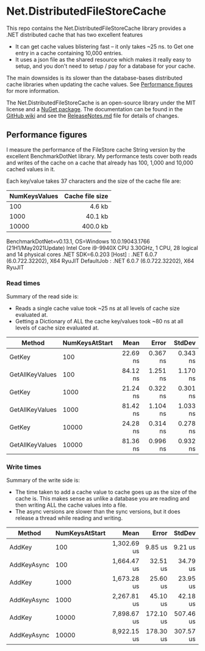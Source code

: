 # Net.DistributedFileStoreCache

This repo contains the Net.DistributedFileStoreCache library provides a .NET distributed cache that has two excellent features

- It can get cache values blistering fast – it only takes ~25 ns. to Get one entry in a cache containing 10,000 entries.
- It uses a json file as the shared resource which makes it really easy to setup, and you don't need to setup / pay for a database for your cache.

The main downsides is its slower than the database-bases distributed cache libraries when updating the cache values.  See [Performance figures](https://github.com/JonPSmith/Net.DistributedFileStoreCache#performance-figures) for more information.

The Net.DistributedFileStoreCache is an open-source library under the MIT license and a [NuGet package](https://www.nuget.org/package/Net.DistributedFileStoreCache/). The documentation can be found in the [GitHub wiki](https://github.com/JonPSmith/Net.DistributedFileStoreCache/wiki) and see the [ReleaseNotes.md](https://github.com/JonPSmith/Net.DistributedFileStoreCache/blob/main/ReleaseNotes.md) file for details of changes.

## Performance figures

I measure the performance of the FileStore cache String version by the excellent BenchmarkDotNet library. My performance tests cover both reads and writes of the cache on a cache that already has 100, 1,000 and 10,000 cached values in it.

Each key/value takes 37 characters and the size of the cache file are:

| NumKeysValues | Cache file size|
|-------------- |------------:|
|           100 |      4.6 kb |
|          1000 |     40.1 kb |
|         10000 |    400.0 kb |

BenchmarkDotNet=v0.13.1, OS=Windows 10.0.19043.1766 (21H1/May2021Update)
Intel Core i9-9940X CPU 3.30GHz, 1 CPU, 28 logical and 14 physical cores
.NET SDK=6.0.203
  [Host]     : .NET 6.0.7 (6.0.722.32202), X64 RyuJIT
  DefaultJob : .NET 6.0.7 (6.0.722.32202), X64 RyuJIT

### Read times

Summary of the read side is:

- Reads a single cache value took ~25 ns at all levels of cache size evaluated at.
- Getting a Dictionary of ALL the cache key/values took ~80 ns at all levels of cache size evaluated at.


|          Method | NumKeysAtStart |        Mean |       Error |    StdDev |
|---------------- |--------------- |------------:|------------:|----------:|
|          GetKey |            100 |    22.69 ns |    0.367 ns |  0.343 ns |
| GetAllKeyValues |            100 |    84.12 ns |    1.251 ns |  1.170 ns |
|          GetKey |           1000 |    21.24 ns |    0.322 ns |  0.301 ns |
| GetAllKeyValues |           1000 |    81.42 ns |    1.104 ns |  1.033 ns |
|          GetKey |          10000 |    24.28 ns |    0.314 ns |  0.278 ns |
| GetAllKeyValues |          10000 |    81.36 ns |    0.996 ns |  0.932 ns |

### Write times

Summary of the write side is:

- The time taken to add a cache value to cache goes up as the size of the cache is. This makes sense as unlike a database you 
are reading and then writing ALL the cache values into a file.
- The async versions are slower than the sync versions, but it does release a thread while reading and writing.

|          Method | NumKeysAtStart |        Mean |     Error |    StdDev |
|---------------- |--------------- |------------:|----------:|----------:|
|          AddKey |            100 | 1,302.69 us |   9.85 us |   9.21 us |
|     AddKeyAsync |            100 | 1,664.47 us |  32.51 us |  34.79 us |
|          AddKey |           1000 | 1,673.28 us |  25.60 us |  23.95 us |
|     AddKeyAsync |           1000 | 2,267.81 us |  45.10 us |  42.18 us |
|          AddKey |          10000 | 7,898.67 us | 172.10 us | 507.46 us |
|     AddKeyAsync |          10000 | 8,922.15 us | 178.30 us | 307.57 us |

